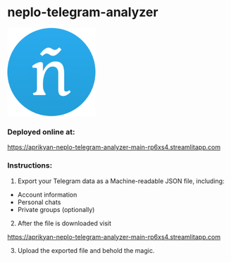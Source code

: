 # neplo-telegram-analyzer

<img src="neplo-logo.png" width=200 />

### Deployed online at:
https://aprikyan-neplo-telegram-analyzer-main-rp6xs4.streamlitapp.com


### Instructions:
1. Export your Telegram data as a Machine-readable JSON file, including:
- Account information
- Personal chats
- Private groups (optionally)

2. After the file is downloaded visit

https://aprikyan-neplo-telegram-analyzer-main-rp6xs4.streamlitapp.com

3. Upload the exported file and behold the magic.
